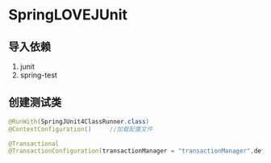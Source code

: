# SpringLOVEJUnit

## 导入依赖

1. junit
2. spring-test

## 创建测试类

```java
@RunWith(SpringJUnit4ClassRunner.class)
@ContextConfiguration()		//加载配置文件

@Transactional
@TransactionConfiguration(transactionManager = "transactionManager",defaultRollback = true)

```

